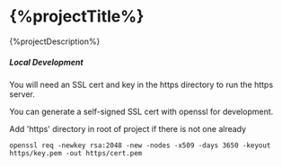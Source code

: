 # {%projectTitle%}
{%projectDescription%}

##### Local Development

You will need an SSL cert and key in the https directory to run the https server. 

You can generate a self-signed SSL cert with openssl for development.

Add 'https' directory in root of project if there is not one already

```
openssl req -newkey rsa:2048 -new -nodes -x509 -days 3650 -keyout https/key.pem -out https/cert.pem
```
